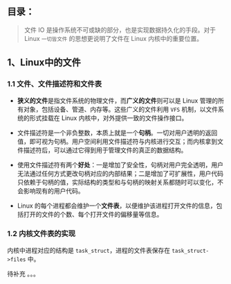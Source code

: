 目录：
---

> 文件 IO 是操作系统不可或缺的部分，也是实现数据持久化的手段。对于 Linux `一切皆文件` 的思想更说明了文件在 Linux 内核中的重要位置。

## 1、Linux中的文件
### 1.1 文件、文件描述符和文件表
* **狭义的文件**是指文件系统的物理文件，而**广义的文件**则可以是 Linux 管理的所有对象，包括设备、管道、内存等。这些广义的文件利用 `VFS` 机制，以文件系统的形式挂载在 Linux 内核中，对外提供一致的文件操作接口。

* 文件描述符是一个非负整数，本质上就是一个**句柄**。一切对用户透明的返回值，即可视为句柄。用户空间利用文件描述符与内核进行交互；而内核拿到文件描述符后，可以通过它得到用于管理文件的真正的数据结构。

* 使用文件描述符有两个**好处**：一是增加了安全性，句柄对用户完全透明，用户无法通过任何方式更改句柄对应的内部结果；二是增加了可扩展性，用户代码只依赖于句柄的值，实际结构的类型和与句柄的映射关系都随时可以变化，不会影响现有的用户代码。

* Linux 的每个进程都会维护一个**文件表**，以便维护该进程打开文件的信息，包括打开的文件的个数、每个打开文件的偏移量等信息。

### 1.2 内核文件表的实现
内核中进程对应的结构是 `task_struct`，进程的文件表保存在 `task_struct->files` 中。

待补充 。。。



